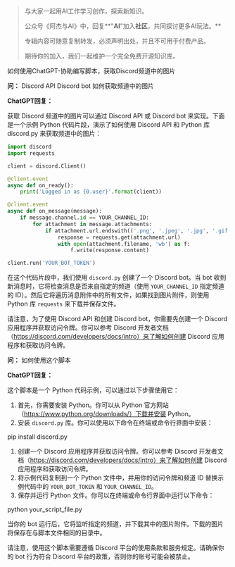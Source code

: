 > 与大家一起用AI工作学习创作，探索新知识。
>
> 公众号《阿杰与AI》中，回复**"****AI****"加入****社区****，共同探讨更多AI玩法。**
>
> 专辑内容可随意复制转发，必须声明出处，并且不可用于付费产品。
>
> 期待你的加入，我们一起维护一个完全免费开源知识库。

如何使用ChatGPT-协助编写脚本，获取Discord频道中的图片

**问：** Discord API  Discord bot 如何获取频道中的图片

**ChatGPT回复：**

获取 Discord 频道中的图片可以通过 Discord API 或 Discord bot 来实现。下面是一个示例 Python 代码片段，演示了如何使用 Discord API 和 Python 库 discord.py 来获取频道中的图片：

```Python
import discord
import requests

client = discord.Client()

@client.event
async def on_ready():
    print('Logged in as {0.user}'.format(client))

@client.event
async def on_message(message):
    if message.channel.id == YOUR_CHANNEL_ID:
        for attachment in message.attachments:
            if attachment.url.endswith(('.png', '.jpeg', '.jpg', '.gif')):
                response = requests.get(attachment.url)
                with open(attachment.filename, 'wb') as f:
                    f.write(response.content)

client.run('YOUR_BOT_TOKEN')
```

在这个代码片段中，我们使用 `discord.py` 创建了一个 Discord bot。当 bot 收到新消息时，它将检查消息是否来自指定的频道（使用 `YOUR_CHANNEL_ID` 指定频道的 ID）。然后它将遍历消息附件中的所有文件，如果找到图片附件，则使用 Python 库 `requests` 来下载并保存文件。

请注意，为了使用 Discord API 和创建 Discord bot，你需要先创建一个 Discord 应用程序并获取访问令牌。你可以参考 Discord 开发者文档（https://discord.com/developers/docs/intro）来了解如何创建 Discord 应用程序和获取访问令牌。

**问：** 如何使用这个脚本

**ChatGPT回复：**

这个脚本是一个 Python 代码示例，可以通过以下步骤使用它：

1. 首先，你需要安装 Python。你可以从 Python 官方网站（https://www.python.org/downloads/）下载并安装 Python。
2. 安装 `discord.py` 库。你可以使用以下命令在终端或命令行界面中安装：

pip install discord.py

1. 创建一个 Discord 应用程序并获取访问令牌。你可以参考 Discord 开发者文档（https://discord.com/developers/docs/intro）来了解如何创建 Discord 应用程序和获取访问令牌。
2. 将示例代码复制到一个 Python 文件中，并用你的访问令牌和频道 ID 替换示例代码中的 `YOUR_BOT_TOKEN` 和 `YOUR_CHANNEL_ID`。
3. 保存并运行 Python 文件。你可以在终端或命令行界面中运行以下命令：

python your_script_file.py

当你的 bot 运行后，它将监听指定的频道，并下载其中的图片附件。下载的图片将保存在与脚本文件相同的目录中。

请注意，使用这个脚本需要遵循 Discord 平台的使用条款和服务规定。请确保你的 bot 行为符合 Discord 平台的政策，否则你的账号可能会被禁止。
